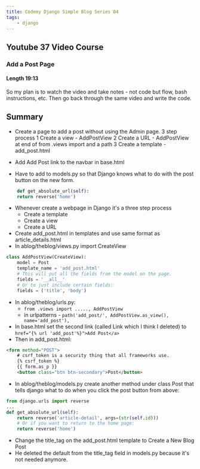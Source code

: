 ```yaml
---
title: Codemy Django Simple Blog Series 04
tags:
    - django
---
```


## Youtube 37 Video Course
### Add a Post Page
#### Length 19:13

So my plan is to watch the video and take notes - not code but flow, bash instructions, etc. Then go back through the same video and write the code.

## Summary
- Create a page to add a post without using the Admin page. 3 step process
	1 Create a view - AddPostView
	2 Create a URL - AddPostView at end of from .views import and a path
	3 Create a template - add_post.html
	
- Add Add Post link to the navbar in base.html
- Have to add to models.py so that Django knows what to do with the post button on the new form.
``` python
	def get_absolute_url(self):
	return reverse('home')
```
 

- Whenever create a webpage in Django it's a three step process
	- Create a template
	- Create a view
	- Create a URL
- Create add_post.html in templates and use same format as article_details.html
- In ablog/theblog/views.py import CreateView 
``` python
class AddPostView(CreateView):
	model = Post
	template_name = 'add_post.html'
	# This will put all the fields from the model on the page.
	fields = '__all__'
	# Or to just include certain fields:
	fields = ('title', 'body')
```
- In ablog/theblog/urls.py:
	- `from .views import ....., AddPostView`
	- in urlpatterns - `path('add_post/', AddPostView.as_view(), name='add_post'),`
- In base.html set the second link (called Link which I think I deleted) to `href="{% url 'add_post'%}">Add Post</a>`
- Then in add_post.html:
``` html
<form method="POST">
	# csrf_token is a security thing that all frameworks use.
	{% csrf_token %}
	{{ form.as_p }}
	<button class="btn btn-secondary">Post</button>
```
- In ablog/theblog/models.py create another method under class Post that tells django what to do when you click the post button from above:
``` python
from django.urls import reverse
...
def get_absolute_url(self):
	return reverse('article-detail', args=(str(self.id)))
	# Or if you want to return to the home page:
	return reverse('home')
```
- Change the title_tag on the add_post.html template to Create a New Blog Post
- He deleted the default from the title_tag field in models.py because it's not needed anymore.
